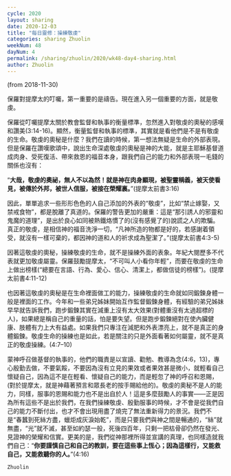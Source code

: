 ```yaml
---
cycle: 2020
layout: sharing
date: 2020-12-03
title: "每日靈修：操練敬虔"
categories: sharing Zhuolin
weekNum: 48
dayNum: 4
permalink: /sharing/zhuolin/2020/wk48-day4-sharing.html
author: Zhuolin
---
```

(from 2018-11-30)

保羅對提摩太的叮囑，第一重要的是禱告。現在進入另一個重要的方面，就是敬虔。  

保羅從叮囑提摩太關於教會監督和執事的衡量標準，忽然進入對敬虔的奧秘的感嘆和讚美(3:14-16)。顯然，衡量監督和執事的標準，其實就是看他們是不是有敬虔的生命。敬虔的奧秘是什麼？我們在讀的時候，第一想法無疑是生命的外部表現。但是保羅在讚嘆歌頌中，說出生命深處敬虔的奧秘是神的大能，就是主耶穌基督道成肉身、受死復活、帶來救恩的福音本身，跟我們自己的能力和外部表現一毛錢的關係也沒有：  

“**大哉，敬虔的奧祕，無人不以為然！就是神在肉身顯現，被聖靈稱義，被天使看見，被傳於外邦，被世人信服，被接在榮耀裏。**”(提摩太前書3:16)  

因此，單單追求一些形形色色的人自己添加的外表的“敬虔”，比如“禁止嫁娶，又禁戒食物”，都是脫離了真道的。保羅的警告更加的嚴重：這是“那引誘人的邪靈和鬼魔的道理”，是出於良心如同被熱鐵烙慣了的(沒有感覺了的)說謊之人的欺騙。真正的敬虔，是相信神的福音洗淨一切，“凡神所造的物都是好的，若感謝着領受，就沒有一樣可棄的，都因神的道和人的祈求成為聖潔了。”(提摩太前書4:3-5)  

因著這敬虔的奧秘，操練敬虔的生命，就不是操練外面的表象。年紀大閱歷多不代表就更加敬虔屬靈。保羅鼓勵提摩太，“不可叫人小看你年輕”，而要在敬虔的生命上做出榜樣(“總要在言語、行為、愛心、信心、清潔上，都做信徒的榜樣”)。(提摩太前書4:11-12)  

也因著這敬虔的奧秘是在生命裡面做工的能力，操練敬虔的生命就如同鍛鍊身體一般是裡面的工作。今年和一些弟兄姊妹開始互作監督鍛鍊身體，有經驗的弟兄姊妹早早就告訴我們，跑步鍛鍊其實在減重上沒有太大效果(對體重沒有太過超標的人)，如果總是稱自己的重量的話，怕是要失望。但是跑步鍛鍊絕對在使內臟健康、肢體有力上大有益處。如果我們只專注在減肥和外表漂亮上，就不是真正的身體鍛鍊。敬虔生命的操練也是如此，若是關注的只是外面看著如何屬靈，就不是真正的敬虔操練。(4:7–10)  

蒙神呼召做基督的執事的，他們的職責是以宣讀、勸勉、教導為念(4:6，13)，專心殷勤去做，不要氣餒，不要因為沒有立見的果效或者果效甚是微小，就輕看自己懷疑自己，因為這不是在輕看、懷疑自己的能力，而是輕忽了神的呼召和恩賜，(對於提摩太，就是神藉著預言和眾長老的按手賜給他的)。敬虔的奧秘不是人的能力，同樣，服事的恩賜和能力也不是出自於人！這是多麼鼓勵人的事實——正是因為所有這些不是出於我們，在我們操練敬虔、殷勤服事的時候，才不會是從我們自己的能力不斷付出，也才不會出現用盡了燒完了無法重新得力的景況。我們不是“春蠶到死絲方盡，蠟炬成灰淚始乾”，而是只要我們與神之間是暢通的，“絲”就無盡，“光”就不滅，甚至如約瑟一般，死後四百年，只剩一把枯骨卻仍然在發光、見證神的榮耀和信實。更美的是，我們從神那裡所得並宣講的真理，也同樣造就我們自己：“**你要謹慎自己和自己的教訓，要在這些事上恆心；因為這樣行，又能救自己，又能救聽你的人。**”(4:16)  

`Zhuolin`  

